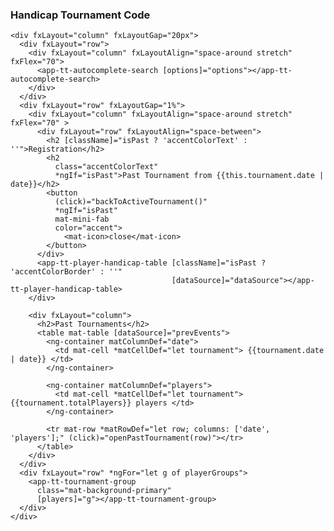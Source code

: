 ### Handicap Tournament Code

    <div fxLayout="column" fxLayoutGap="20px">
      <div fxLayout="row">
        <div fxLayout="column" fxLayoutAlign="space-around stretch" fxFlex="70">
          <app-tt-autocomplete-search [options]="options"></app-tt-autocomplete-search>
        </div>
      </div>
      <div fxLayout="row" fxLayoutGap="1%">
        <div fxLayout="column" fxLayoutAlign="space-around stretch" fxFlex="70" >
          <div fxLayout="row" fxLayoutAlign="space-between">
            <h2 [className]="isPast ? 'accentColorText' : ''">Registration</h2>
            <h2
              class="accentColorText"
              *ngIf="isPast">Past Tournament from {{this.tournament.date | date}}</h2>
            <button
              (click)="backToActiveTournament()"
              *ngIf="isPast"
              mat-mini-fab
              color="accent">
                <mat-icon>close</mat-icon>
            </button>
          </div>
          <app-tt-player-handicap-table [className]="isPast ? 'accentColorBorder' : ''"
                                        [dataSource]="dataSource"></app-tt-player-handicap-table>
        </div>

        <div fxLayout="column">
          <h2>Past Tournaments</h2>
          <table mat-table [dataSource]="prevEvents">
            <ng-container matColumnDef="date">
              <td mat-cell *matCellDef="let tournament"> {{tournament.date | date}} </td>
            </ng-container>

            <ng-container matColumnDef="players">
              <td mat-cell *matCellDef="let tournament"> {{tournament.totalPlayers}} players </td>
            </ng-container>

            <tr mat-row *matRowDef="let row; columns: ['date', 'players'];" (click)="openPastTournament(row)"></tr>
          </table>
        </div>
      </div>
      <div fxLayout="row" *ngFor="let g of playerGroups">
        <app-tt-tournament-group
          class="mat-background-primary"
          [players]="g"></app-tt-tournament-group>
      </div>
    </div>
